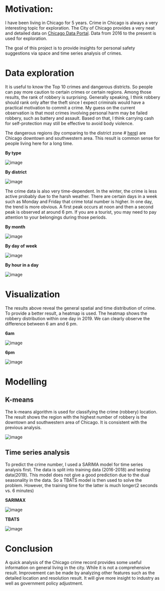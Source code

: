 # Motivation:

I have been living in Chicago for 5 years. Crime in Chicago is always a very interesting topic for exploration. The City of Chicago provides a very neat and detailed data on [Chicago Data Portal](https://data.cityofchicago.org/Public-Safety/Crimes-2019/w98m-zvie). Data from 2016 to the present is used for exploration.

The goal of this project is to provide insights for personal safety suggestions via space and time series analysis of crimes. 

# Data exploration

It is useful to know the Top 10 crimes and dangerous districts. So people can pay more caution to certain crimes or certain regions. Among those results, the rank of robbery is surprising. Generally speaking, I think robbery should rank only after the theft since I expect criminals would have a practical motivation to commit a crime. My guess on the current observation is that most crimes involving personal harm may be failed robbery, such as battery and assault. Based on that, I think carrying cash for self-protection may still be effective to avoid body violence. 

The dangerous regions (by comparing to the district zone # [here](https://home.chicagopolice.org/office-of-community-policing/community-map/)) are Chicago downtown and southwestern area. This result is common sense for people living here for a long time. 

**By type**

![image](https://github.com/RuiyunHuang/Chicago_Crime_Analysis/blob/master/figures/Top10_category.png)

**By district**

![image](https://github.com/RuiyunHuang/Chicago_Crime_Analysis/blob/master/figures/Top10_district.png)

The crime data is also very time-dependent. In the winter, the crime is less active probably due to the harsh weather. There are certain days in a week such as Monday and Friday that crime total number is higher. In one day, the trend is more obvious. A first peak occurs at noon and then a second peak is observed at around  6 pm. If you are a tourist, you may need to pay attention to your belongings during those periods. 

**By month**

![image](https://github.com/RuiyunHuang/Chicago_Crime_Analysis/blob/master/figures/Each_month.png)

**By day of week**

![image](https://github.com/RuiyunHuang/Chicago_Crime_Analysis/blob/master/figures/Each_day.png)

**By hour in a day**

![image](https://github.com/RuiyunHuang/Chicago_Crime_Analysis/blob/master/figures/Each_hour.png)

# Visualization

The results above reveal the general spatial and time distribution of crime. To provide a better result, a heatmap is used.  The heatmap shows the robbery distribution within one day in 2019. We can clearly observe the difference between 6 am and 6 pm. 

**6am**

![image](https://github.com/RuiyunHuang/Chicago_Crime_Analysis/blob/master/figures/heatmap_by_time_6am.png)

**6pm**

![image](https://github.com/RuiyunHuang/Chicago_Crime_Analysis/blob/master/figures/heatmap_by_time_6pm.png)

# Modelling

## K-means

 The k-means algorithm is used for classifying the crime (robbery) location. The result shows the region with the highest number of robbery is the downtown and southwestern area of Chicago. It is consistent with the previous analysis.

![image](https://github.com/RuiyunHuang/Chicago_Crime_Analysis/blob/master/figures/kmeans.png)

## Time series analysis

To predict the crime number, I used a SARIMA model for time series analysis first. The data is split into training data (2016-2018) and testing data(2019). This model does not give a good prediction due to the dual seasonality in the data. So a TBATS model is then used to solve the problem. However, the training time for the latter is much longer(2 seconds vs. 6 minutes)

**SARIMAX**

![image](https://github.com/RuiyunHuang/Chicago_Crime_Analysis/blob/master/figures/SARIMAX.png)

**TBATS**

![image](https://github.com/RuiyunHuang/Chicago_Crime_Analysis/blob/master/figures/TBATS.png)


# Conclusion

A quick analysis of the Chicago crime record provides some useful information on general living in the city. While it is not a comprehensive result. Improvement can be made by analyzing other features such as the detailed location and resolution result. It will give more insight to industry as well as government policy adjustment.
